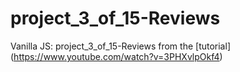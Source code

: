 # project_3_of_15-Reviews
Vanilla JS: project_3_of_15-Reviews from the [tutorial] (https://www.youtube.com/watch?v=3PHXvlpOkf4)
